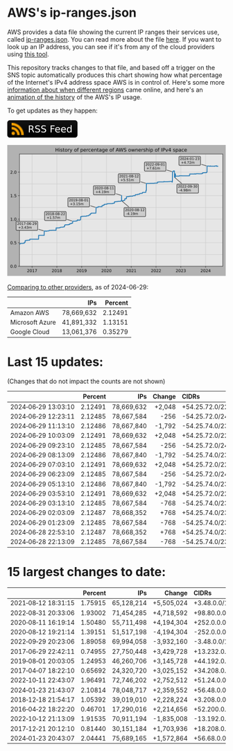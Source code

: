 # AWS's ip-ranges.json

AWS provides a data file showing the current IP ranges their
services use, called [ip-ranges.json](https://ip-ranges.amazonaws.com/ip-ranges.json).
You can read more about the file [here](https://docs.aws.amazon.com/general/latest/gr/aws-ip-ranges.html).
If you want to look up an IP address, you can see if it's from any of the cloud providers using [this tool](https://cloud-ips.s3-us-west-2.amazonaws.com/index.html).

This repository tracks changes to that file, and based off a trigger on the SNS 
topic automatically produces this chart showing how what percentage of the 
Internet's IPv4 address space AWS is in control of.  Here's some 
more [information about when different regions](announces.md) came 
online, and here's an [animation of the history](https://youtu.be/Su25yl7eol8) 
of the AWS's IP usage.

To get updates as they happen:

[![RSS Icon](images/rss_badge.svg)](https://raw.githubusercontent.com/seligman/aws-ip-ranges/master/rss.xml)

![History of AWS](history_count.svg)

[Comparing to other providers](https://github.com/seligman/cloud_sizes), as of 2024-06-29:

| | IPs | Percent |
| --- | ---: | ---: |
| Amazon AWS | 78,669,632 | 2.12491 |
| Microsoft Azure | 41,891,332 | 1.13151 |
| Google Cloud | 13,061,376 | 0.35279 |


# Last 15 updates:

(Changes that do not impact the counts are not shown)

| | Percent | IPs | Change | CIDRs |
| :--- | ---: | ---: | ---: | :--- |
| 2024&#8209;06&#8209;29&nbsp;13:03:10 | 2.12491 | 78,669,632 | +2,048 | +54.25.72.0/22,&nbsp;+54.25.76.0/23,&nbsp;+54.25.64.0/24,&nbsp;... |
| 2024&#8209;06&#8209;29&nbsp;12:23:11 | 2.12485 | 78,667,584 | -256 | -54.25.72.0/24 |
| 2024&#8209;06&#8209;29&nbsp;11:13:10 | 2.12486 | 78,667,840 | -1,792 | -54.25.74.0/23,&nbsp;-54.25.76.0/23,&nbsp;-54.25.64.0/24,&nbsp;... |
| 2024&#8209;06&#8209;29&nbsp;10:03:09 | 2.12491 | 78,669,632 | +2,048 | +54.25.72.0/22,&nbsp;+54.25.76.0/23,&nbsp;+54.25.64.0/24,&nbsp;... |
| 2024&#8209;06&#8209;29&nbsp;09:23:10 | 2.12485 | 78,667,584 | -256 | -54.25.72.0/24 |
| 2024&#8209;06&#8209;29&nbsp;08:13:09 | 2.12486 | 78,667,840 | -1,792 | -54.25.74.0/23,&nbsp;-54.25.76.0/23,&nbsp;-54.25.64.0/24,&nbsp;... |
| 2024&#8209;06&#8209;29&nbsp;07:03:10 | 2.12491 | 78,669,632 | +2,048 | +54.25.72.0/22,&nbsp;+54.25.76.0/23,&nbsp;+54.25.64.0/24,&nbsp;... |
| 2024&#8209;06&#8209;29&nbsp;06:23:09 | 2.12485 | 78,667,584 | -256 | -54.25.72.0/24 |
| 2024&#8209;06&#8209;29&nbsp;05:13:10 | 2.12486 | 78,667,840 | -1,792 | -54.25.74.0/23,&nbsp;-54.25.76.0/23,&nbsp;-54.25.64.0/24,&nbsp;... |
| 2024&#8209;06&#8209;29&nbsp;03:53:10 | 2.12491 | 78,669,632 | +2,048 | +54.25.72.0/22,&nbsp;+54.25.76.0/23,&nbsp;+54.25.64.0/24,&nbsp;... |
| 2024&#8209;06&#8209;29&nbsp;03:13:10 | 2.12485 | 78,667,584 | -768 | -54.25.74.0/23,&nbsp;-54.25.76.0/24 |
| 2024&#8209;06&#8209;29&nbsp;02:03:09 | 2.12487 | 78,668,352 | +768 | +54.25.74.0/23,&nbsp;+54.25.76.0/24 |
| 2024&#8209;06&#8209;29&nbsp;01:23:09 | 2.12485 | 78,667,584 | -768 | -54.25.74.0/23,&nbsp;-54.25.76.0/24 |
| 2024&#8209;06&#8209;28&nbsp;22:53:10 | 2.12487 | 78,668,352 | +768 | +54.25.74.0/23,&nbsp;+54.25.76.0/24 |
| 2024&#8209;06&#8209;28&nbsp;22:13:09 | 2.12485 | 78,667,584 | -768 | -54.25.74.0/23,&nbsp;-54.25.76.0/24 |


# 15 largest changes to date:

| | Percent | IPs | Change | CIDRs |
| :--- | ---: | ---: | ---: | :--- |
| 2021&#8209;08&#8209;12&nbsp;18:31:15 | 1.75915 | 65,128,214 | +5,505,024 | +3.48.0.0/12,&nbsp;+35.96.0.0/12,&nbsp;+3.152.0.0/13,&nbsp;... |
| 2022&#8209;08&#8209;31&nbsp;20:33:06 | 1.93002 | 71,454,285 | +4,718,592 | +98.80.0.0/12,&nbsp;+184.32.0.0/12,&nbsp;+13.184.0.0/13,&nbsp;... |
| 2020&#8209;08&#8209;11&nbsp;16:19:14 | 1.50480 | 55,711,498 | +4,194,304 | +252.0.0.0/10 |
| 2020&#8209;08&#8209;12&nbsp;19:21:14 | 1.39151 | 51,517,198 | -4,194,304 | -252.0.0.0/10 |
| 2022&#8209;09&#8209;29&nbsp;20:23:06 | 1.89058 | 69,994,058 | -3,932,160 | -3.48.0.0/12,&nbsp;-35.96.0.0/12,&nbsp;-3.240.0.0/13,&nbsp;... |
| 2017&#8209;06&#8209;29&nbsp;22:42:11 | 0.74955 | 27,750,448 | +3,429,728 | +13.232.0.0/13,&nbsp;+34.240.0.0/13,&nbsp;+35.168.0.0/13,&nbsp;... |
| 2019&#8209;08&#8209;01&nbsp;20:03:05 | 1.24953 | 46,260,706 | +3,145,728 | +44.192.0.0/10,&nbsp;-3.192.0.0/12 |
| 2017&#8209;04&#8209;07&nbsp;18:22:10 | 0.65692 | 24,320,720 | +3,025,152 | +34.208.0.0/12,&nbsp;+34.224.0.0/12,&nbsp;+13.58.0.0/15,&nbsp;... |
| 2022&#8209;10&#8209;11&nbsp;22:43:07 | 1.96491 | 72,746,202 | +2,752,512 | +51.24.0.0/13,&nbsp;+57.104.0.0/13,&nbsp;+51.20.0.0/14,&nbsp;... |
| 2024&#8209;01&#8209;23&nbsp;21:43:07 | 2.10814 | 78,048,717 | +2,359,552 | +56.48.0.0/13,&nbsp;+16.28.0.0/14,&nbsp;+16.64.0.0/14,&nbsp;... |
| 2018&#8209;12&#8209;18&nbsp;21:54:17 | 1.05392 | 39,019,010 | +2,228,224 | +3.208.0.0/12,&nbsp;+3.224.0.0/12,&nbsp;+13.48.0.0/15 |
| 2016&#8209;04&#8209;22&nbsp;18:22:20 | 0.46701 | 17,290,016 | +2,214,656 | +52.200.0.0/13,&nbsp;+52.208.0.0/13,&nbsp;+52.36.0.0/14,&nbsp;... |
| 2022&#8209;10&#8209;12&nbsp;21:13:09 | 1.91535 | 70,911,194 | -1,835,008 | -13.192.0.0/13,&nbsp;-16.28.0.0/14,&nbsp;-40.172.0.0/14,&nbsp;... |
| 2017&#8209;12&#8209;21&nbsp;20:12:10 | 0.81440 | 30,151,184 | +1,703,936 | +18.208.0.0/13,&nbsp;+18.204.0.0/14,&nbsp;+18.224.0.0/14,&nbsp;... |
| 2024&#8209;01&#8209;23&nbsp;20:43:07 | 2.04441 | 75,689,165 | +1,572,864 | +56.68.0.0/14,&nbsp;+56.128.0.0/14,&nbsp;+56.136.0.0/14,&nbsp;... |
